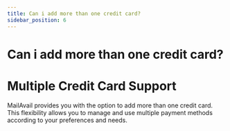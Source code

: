 ```yaml
---
title: Can i add more than one credit card?
sidebar_position: 6
---
```


# Can i add more than one credit card?

# Multiple Credit Card Support

MailAvail provides you with the option to add more than one credit card. This flexibility allows you to manage and use multiple payment methods according to your preferences and needs.